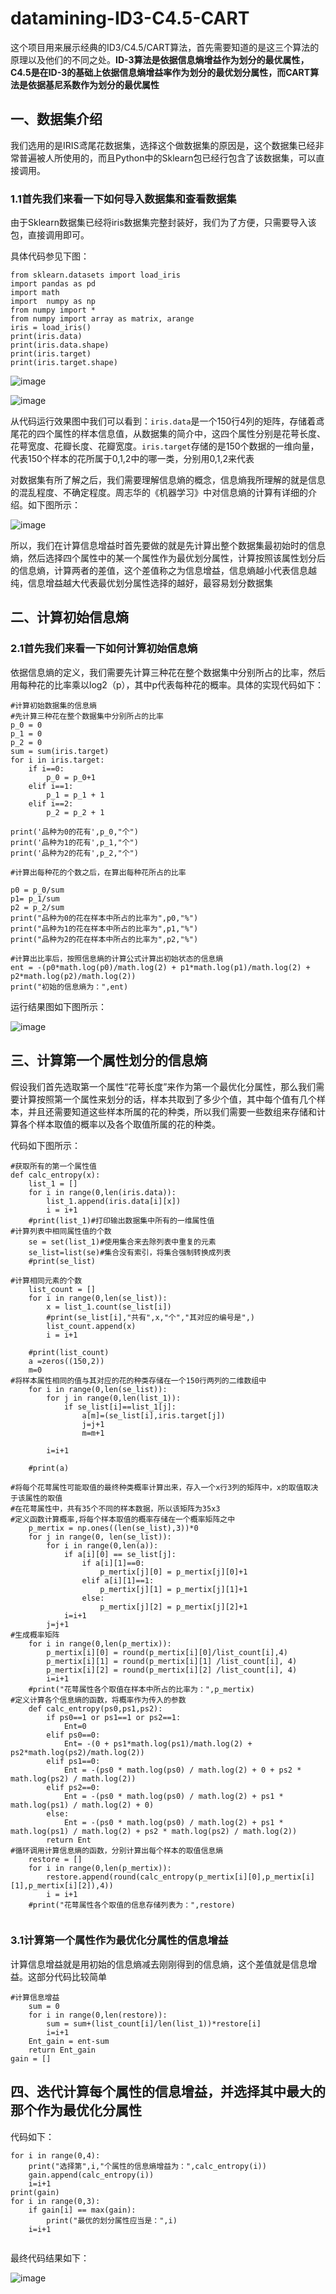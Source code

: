 # datamining-ID3-C4.5-CART
这个项目用来展示经典的ID3/C4.5/CART算法，首先需要知道的是这三个算法的原理以及他们的不同之处。****__ID-3算法是依据信息熵增益作为划分的最优属性，C4.5是在ID-3的基础上依据信息熵增益率作为划分的最优划分属性，而CART算法是依据基尼系数作为划分的最优属性__****
## 一、数据集介绍
我们选用的是IRIS鸢尾花数据集，选择这个做数据集的原因是，这个数据集已经非常普遍被人所使用的，而且Python中的Sklearn包已经行包含了该数据集，可以直接调用。

### 1.1首先我们来看一下如何导入数据集和查看数据集

由于Sklearn数据集已经将iris数据集完整封装好，我们为了方便，只需要导入该包，直接调用即可。

具体代码参见下图：

```
from sklearn.datasets import load_iris
import pandas as pd
import math
import  numpy as np
from numpy import *
from numpy import array as matrix, arange
iris = load_iris()
print(iris.data)
print(iris.data.shape)
print(iris.target)
print(iris.target.shape)

```
![image](https://github.com/Gaoshiguo/datamining-ID3-C4.5-CART/blob/master/iris-image/1.png)

![image](https://github.com/Gaoshiguo/datamining-ID3-C4.5-CART/blob/master/iris-image/2.png)

从代码运行效果图中我们可以看到：`iris.data`是一个150行4列的矩阵，存储着鸢尾花的四个属性的样本信息值，从数据集的简介中，这四个属性分别是花萼长度、花萼宽度、花瓣长度、花瓣宽度。`iris.target`存储的是150个数据的一维向量，代表150个样本的花所属于0,1,2中的哪一类，分别用0,1,2来代表

对数据集有所了解之后，我们需要理解信息熵的概念，信息熵我所理解的就是信息的混乱程度、不确定程度。周志华的《机器学习》中对信息熵的计算有详细的介绍。如下图所示：

![image](https://github.com/Gaoshiguo/datamining-ID3-C4.5-CART/blob/master/iris-image/3.png)

所以，我们在计算信息增益时首先要做的就是先计算出整个数据集最初始时的信息熵，然后选择四个属性中的某一个属性作为最优划分属性，计算按照该属性划分后的信息熵，计算两者的差值，这个差值称之为信息增益，信息熵越小代表信息越纯，信息增益越大代表最优划分属性选择的越好，最容易划分数据集

## 二、计算初始信息熵

### 2.1首先我们来看一下如何计算初始信息熵

依据信息熵的定义，我们需要先计算三种花在整个数据集中分别所占的比率，然后用每种花的比率乘以log2（p），其中p代表每种花的概率。具体的实现代码如下：

```
#计算初始数据集的信息熵
#先计算三种花在整个数据集中分别所占的比率
p_0 = 0
p_1 = 0
p_2 = 0
sum = sum(iris.target)
for i in iris.target:
    if i==0:
        p_0 = p_0+1
    elif i==1:
        p_1 = p_1 + 1
    elif i==2:
        p_2 = p_2 + 1

print('品种为0的花有',p_0,"个")
print('品种为1的花有',p_1,"个")
print('品种为2的花有',p_2,"个")

#计算出每种花的个数之后，在算出每种花所占的比率

p0 = p_0/sum
p1= p_1/sum
p2 = p_2/sum
print("品种为0的花在样本中所占的比率为",p0,"%")
print("品种为1的花在样本中所占的比率为",p1,"%")
print("品种为2的花在样本中所占的比率为",p2,"%")

#计算出比率后，按照信息熵的计算公式计算出初始状态的信息熵
ent = -(p0*math.log(p0)/math.log(2) + p1*math.log(p1)/math.log(2) + p2*math.log(p2)/math.log(2))
print("初始的信息熵为：",ent)

```
运行结果图如下图所示：

![image](https://github.com/Gaoshiguo/datamining-ID3-C4.5-CART/blob/master/iris-image/4.png)

## 三、计算第一个属性划分的信息熵

假设我们首先选取第一个属性“花萼长度”来作为第一个最优化分属性，那么我们需要计算按照第一个属性来划分的话，样本共取到了多少个值，其中每个值有几个样本，并且还需要知道这些样本所属的花的种类，所以我们需要一些数组来存储和计算各个样本取值的概率以及各个取值所属的花的种类。

代码如下图所示：

```
#获取所有的第一个属性值
def calc_entropy(x):
    list_1 = []
    for i in range(0,len(iris.data)):
        list_1.append(iris.data[i][x])
        i = i+1
    #print(list_1)#打印输出数据集中所有的一维属性值
#计算列表中相同属性值的个数
    se = set(list_1)#使用集合来去除列表中重复的元素
    se_list=list(se)#集合没有索引，将集合强制转换成列表
    #print(se_list)

#计算相同元素的个数
    list_count = []
    for i in range(0,len(se_list)):
        x = list_1.count(se_list[i])
        #print(se_list[i],"共有",x,"个","其对应的编号是",)
        list_count.append(x)
        i = i+1

    #print(list_count)
    a =zeros((150,2))
    m=0
#将样本属性相同的值与其对应的花的种类存储在一个150行两列的二维数组中
    for i in range(0,len(se_list)):
        for j in range(0,len(list_1)):
            if se_list[i]==list_1[j]:
                a[m]=(se_list[i],iris.target[j])
                j=j+1
                m=m+1

        i=i+1

    #print(a)

#将每个花萼属性可能取值的最终种类概率计算出来，存入一个x行3列的矩阵中，x的取值取决于该属性的取值
#在花萼属性中，共有35个不同的样本数据，所以该矩阵为35x3
#定义函数计算概率,将每个样本取值的概率存储在一个概率矩阵之中
    p_mertix = np.ones((len(se_list),3))*0
    for j in range(0, len(se_list)):
        for i in range(0,len(a)):
            if a[i][0] == se_list[j]:
                if a[i][1]==0:
                    p_mertix[j][0] = p_mertix[j][0]+1
                elif a[i][1]==1:
                    p_mertix[j][1] = p_mertix[j][1]+1
                else:
                    p_mertix[j][2] = p_mertix[j][2]+1
            i=i+1
        j=j+1
#生成概率矩阵
    for i in range(0,len(p_mertix)):
        p_mertix[i][0] = round(p_mertix[i][0]/list_count[i],4)
        p_mertix[i][1] = round(p_mertix[i][1] /list_count[i], 4)
        p_mertix[i][2] = round(p_mertix[i][2] /list_count[i], 4)
        i=i+1
    #print("花萼属性各个取值在样本中所占的比率为：",p_mertix)
#定义计算各个信息熵的函数，将概率作为传入的参数
    def calc_entropy(ps0,ps1,ps2):
        if ps0==1 or ps1==1 or ps2==1:
            Ent=0
        elif ps0==0:
            Ent= -(0 + ps1*math.log(ps1)/math.log(2) + ps2*math.log(ps2)/math.log(2))
        elif ps1==0:
            Ent = -(ps0 * math.log(ps0) / math.log(2) + 0 + ps2 * math.log(ps2) / math.log(2))
        elif ps2==0:
            Ent = -(ps0 * math.log(ps0) / math.log(2) + ps1 * math.log(ps1) / math.log(2) + 0)
        else:
            Ent = -(ps0 * math.log(ps0) / math.log(2) + ps1 * math.log(ps1) / math.log(2) + ps2 * math.log(ps2) / math.log(2))
        return Ent
#循环调用计算信息熵的函数，分别计算出每个样本的取值信息熵
    restore = []
    for i in range(0,len(p_mertix)):
        restore.append(round(calc_entropy(p_mertix[i][0],p_mertix[i][1],p_mertix[i][2]),4))
        i = i+1
    #print("花萼属性各个取值的信息存储列表为：",restore)
    
 ```

### 3.1计算第一个属性作为最优化分属性的信息增益

计算信息增益就是用初始的信息熵减去刚刚得到的信息熵，这个差值就是信息增益。这部分代码比较简单

```
#计算信息增益
    sum = 0
    for i in range(0,len(restore)):
        sum = sum+(list_count[i]/len(list_1))*restore[i]
        i=i+1
    Ent_gain = ent-sum
    return Ent_gain
gain = []

```
## 四、迭代计算每个属性的信息增益，并选择其中最大的那个作为最优化分属性

代码如下：

```
for i in range(0,4):
    print("选择第",i,"个属性的信息熵增益为：",calc_entropy(i))
    gain.append(calc_entropy(i))
    i=i+1
print(gain)
for i in range(0,3):
    if gain[i] == max(gain):
        print("最优的划分属性应当是：",i)
    i=i+1
 
```
最终代码结果如下：

![image](https://github.com/Gaoshiguo/datamining-ID3-C4.5-CART/blob/master/iris-image/5.png)
